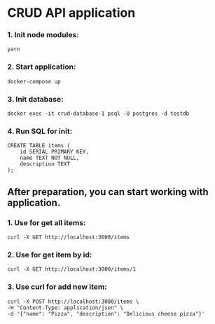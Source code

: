 # CRUD API application

### 1. Init node modules:
```
yarn
```
###  2. Start application:
```
docker-compose up
```
### 3. Init database:
```
docker exec -it crud-database-1 psql -U postgres -d testdb
```
### 4. Run SQL for init:
```
CREATE TABLE items (
    id SERIAL PRIMARY KEY,
    name TEXT NOT NULL,
    description TEXT
);
```

## After preparation, you can start working with application.

### 1. Use for get all items:
```
curl -X GET http://localhost:3000/items
```
### 2. Use for get item by id:
```
curl -X GET http://localhost:3000/items/1
```
### 3. Use curl for add new item:
```
curl -X POST http://localhost:3000/items \
-H "Content-Type: application/json" \
-d '{"name": "Pizza", "description": "Delicious cheese pizza"}'
